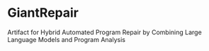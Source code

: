 # GiantRepair
Artifact for Hybrid Automated Program Repair by Combining Large Language Models and Program Analysis

